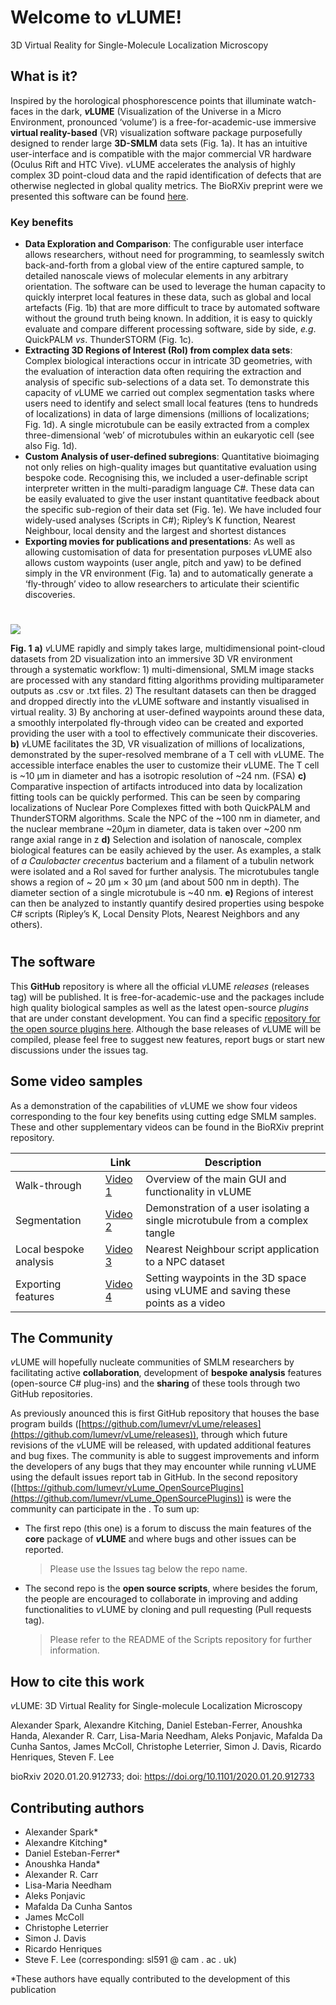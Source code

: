 # Welcome to *v*LUME!

3D Virtual Reality for Single-Molecule Localization Microscopy



## What is it?

Inspired by the horological phosphorescence points that illuminate watch-faces in the dark,  ***v*LUME** (Visualization of the Universe in a Micro Environment, pronounced ‘volume’) is a free-for-academic-use immersive **virtual reality-based** (VR) visualization software package purposefully designed to render large **3D-SMLM** data sets (Fig. 1a). It has an intuitive user-interface and is compatible with the major commercial VR hardware (Oculus Rift and HTC Vive). *v*LUME accelerates the analysis of highly complex 3D point-cloud data and the rapid identification of defects that are otherwise neglected in global quality metrics. The BioRXiv preprint were we presented this software can be found [here](https://www.biorxiv.org/content/10.1101/2020.01.20.912733v1).

### Key benefits

- **Data Exploration and Comparison**: The configurable user interface allows researchers, without need for programming, to seamlessly switch back-and-forth from a global view of the entire captured sample, to detailed nanoscale views of molecular elements in any arbitrary orientation. The software can be used to leverage the human capacity to quickly interpret local features in these data, such as global and local artefacts (Fig. 1b) that are more difficult to trace by automated software without the ground truth being known. In addition, it is easy to quickly evaluate and compare different processing software, side by side, *e.g*. QuickPALM *vs*. ThunderSTORM (Fig. 1c).
- **Extracting 3D Regions of Interest (RoI) from complex data sets**: Complex biological interactions occur in intricate 3D geometries, with the evaluation of interaction data often requiring the extraction and analysis of specific sub-selections of a data set. To demonstrate this capacity of *v*LUME we carried out complex segmentation tasks where users need to identify and select small local features (tens to hundreds of localizations) in data of large dimensions (millions of localizations; Fig. 1d). A single microtubule can be easily extracted from a complex three-dimensional ‘web’ of microtubules within an eukaryotic cell (see also Fig. 1d).
- **Custom Analysis of user-defined subregions**: Quantitative bioimaging not only relies on high-quality images but quantitative evaluation using bespoke code. Recognising this, we included a user-definable script interpreter written in the multi-paradigm language C#. These data can be easily evaluated to give the user instant quantitative feedback about the specific sub-region of their data set (Fig. 1e). We have included four widely-used analyses (Scripts in C#); Ripley’s K function, Nearest Neighbour, local density and the largest and shortest distances
- **Exporting movies for publications and presentations**: As well as allowing customisation of data for presentation purposes *v*LUME also allows custom waypoints (user angle, pitch and yaw) to be defined simply in the VR environment (Fig. 1a) and to automatically generate a ‘fly-through’ video to allow researchers to articulate their scientific discoveries.

#
![](https://www.biorxiv.org/content/biorxiv/early/2020/01/21/2020.01.20.912733/F1.large.jpg?width=800&height=600&carousel=1)

**Fig. 1** **a)**  *v*LUME rapidly and simply takes large, multidimensional point-cloud datasets from 2D visualization into an immersive 3D VR environment through a systematic workflow: 1) multi-dimensional, SMLM image stacks are processed with any standard fitting algorithms providing multiparameter outputs as .csv or .txt files. 2) The resultant datasets can then be dragged and dropped directly into the *v*LUME software and instantly visualised in virtual reality. 3) By anchoring at user-defined waypoints around these data, a smoothly interpolated fly-through video can be created and exported providing the user with a tool to effectively communicate their discoveries. **b)**  *v*LUME facilitates the 3D, VR visualization of millions of localizations, demonstrated by the super-resolved membrane of a T cell with *v*LUME. The accessible interface enables the user to customize their *v*LUME. The T cell is ~10 μm in diameter and has a isotropic resolution of ~24 nm. (FSA) **c)** Comparative inspection of artifacts introduced into data by localization fitting tools can be quickly performed. This can be seen by comparing localizations of Nuclear Pore Complexes fitted with both QuickPALM and ThunderSTORM algorithms. Scale the NPC of the ~100 nm in diameter, and the nuclear membrane ~20μm in diameter, data is taken over ~200 nm range axial range in z **d)** Selection and isolation of nanoscale, complex biological features can be easily achieved by the user. As examples, a stalk of _a Caulobacter crecentus_ bacterium and a filament of a tubulin network were isolated and a Rol saved for further analysis. The microtubules tangle shows a region of ~ 20 μm × 30 μm (and about 500 nm in depth). The diameter section of a single microtubule is ~40 nm. **e)** Regions of interest can then be analyzed to instantly quantify desired properties using bespoke C# scripts (Ripley’s K, Local Density Plots, Nearest Neighbors and any others).
#

## The software

This **GitHub** repository is where all the official *v*LUME *releases* (releases tag) will be published. It is free-for-academic-use and the packages include high quality biological samples as well as the latest open-source *plugins* that are under constant development. You can find a specific [repository for the open source plugins here](https://github.com/lumevr/vLume_OpenSourcePlugins). Although the base releases of *v*LUME will be compiled, please feel free to suggest new features, report bugs or start new discussions under the issues tag.

## Some video samples

As a demonstration of the capabilities of *v*LUME we show four videos corresponding to the four key benefits using cutting edge SMLM samples. These and other supplementary videos can be found in the BioRXiv preprint repository.

|                |Link                          |Description                         |
|----------------|---------------------------------|-----------------------------|
|Walk-through     |[Video 1](https://www.biorxiv.org/content/biorxiv/early/2020/01/21/2020.01.20.912733/DC2/embed/media-2.zip?download=true)           |Overview of the main GUI and functionality in vLUME             |
|Segmentation         |[Video 2](https://www.biorxiv.org/content/biorxiv/early/2020/01/21/2020.01.20.912733/DC3/embed/media-3.zip?download=true)             |Demonstration of a user isolating a single microtubule from a complex tangle            |
|Local bespoke analysis          |[Video 3](https://www.biorxiv.org/content/biorxiv/early/2020/01/21/2020.01.20.912733/DC6/embed/media-6.zip?download=true) |Nearest Neighbour script application to a NPC dataset|
|Exporting features          |[Video 4](https://www.biorxiv.org/content/biorxiv/early/2020/01/21/2020.01.20.912733/DC7/embed/media-7.zip?download=true) |Setting waypoints in the 3D space using vLUME and saving these points as a video|


## The Community

*v*LUME will hopefully nucleate communities of SMLM researchers by facilitating active **collaboration**, development of **bespoke analysis** features (open-source C# plug-ins) and the **sharing** of these tools through two GitHub repositories.

As previously anounced this is first GitHub repository that houses the base program builds ([https://github.com/lumevr/vLume/releases](https://github.com/lumevr/vLume/releases)), through which future revisions of the *v*LUME will be released, with updated additional features and bug fixes. The community is able to suggest improvements and inform the developers of any bugs that they may encounter while running *v*LUME using the default issues report tab in GitHub. In the second repository ([https://github.com/lumevr/vLume_OpenSourcePlugins](https://github.com/lumevr/vLume_OpenSourcePlugins)) is were the community can participate in the  . To sum up:

- The first repo (this one) is a forum to discuss the main features of the **core** package of ***v*LUME** and where bugs and other issues can be reported.

	> Please use the Issues tag below the repo name.
	
- The second repo is the **open source scripts**, where besides the forum, the people are encouraged to collaborate in improving and adding functionalities to *v*LUME by cloning and pull requesting (Pull requests tag).

	> Please refer to the README of the Scripts repository for further information.

## How to cite this work

*v*LUME: 3D Virtual Reality for Single-molecule Localization Microscopy

Alexander  Spark,  Alexandre  Kitching,  Daniel  Esteban-Ferrer,  Anoushka  Handa,  Alexander R.  Carr,  Lisa-Maria  Needham,  Aleks  Ponjavic,  Mafalda Da Cunha  Santos,  James  McColl,  Christophe  Leterrier,  Simon J.  Davis,  Ricardo  Henriques,  Steven F.  Lee

bioRxiv 2020.01.20.912733; doi:  https://doi.org/10.1101/2020.01.20.912733

## Contributing authors

- Alexander Spark*
- Alexandre Kitching*
- Daniel Esteban-Ferrer*
- Anoushka Handa*
- Alexander R. Carr
- Lisa-Maria Needham
- Aleks Ponjavic
- Mafalda Da Cunha Santos
- James McColl
- Christophe Leterrier
- Simon J. Davis
- Ricardo Henriques
- Steve F. Lee (corresponding: sl591 @ cam . ac . uk)

*These authors have equally contributed to the development of this publication
